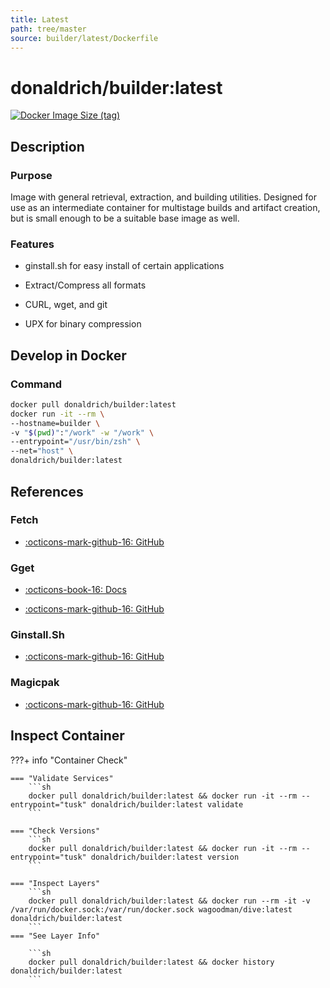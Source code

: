 ```yaml
---
title: Latest
path: tree/master
source: builder/latest/Dockerfile
---
```


# donaldrich/builder:latest

[![Docker Image Size (tag)](https://img.shields.io/docker/image-size/donaldrich/builder/latest?color=blue&label=size&logo=docker&style=flat-square)](https://hub.docker.com/r/donaldrich/builder/latest)

## Description

### Purpose

Image with general retrieval, extraction, and building utilities. Designed for use as an intermediate container for multistage builds and artifact creation, but is small enough to be a suitable base image as well.

### Features

- ginstall.sh for easy install of certain applications

- Extract/Compress all formats

- CURL, wget, and git

- UPX for binary compression

## Develop in Docker

### Command

```sh
docker pull donaldrich/builder:latest
docker run -it --rm \
--hostname=builder \
-v "$(pwd)":"/work" -w "/work" \
--entrypoint="/usr/bin/zsh" \
--net="host" \
donaldrich/builder:latest
```

## References

### Fetch

- [:octicons-mark-github-16: GitHub](https://github.com/gruntwork-io/fetch)

### Gget

- [:octicons-book-16: Docs](https://gget.io/)

- [:octicons-mark-github-16: GitHub](https://github.com/dpb587/gget)

### Ginstall.Sh

- [:octicons-mark-github-16: GitHub](https://github.com/whalehub/ginstall.sh)

### Magicpak

- [:octicons-mark-github-16: GitHub](https://github.com/coord-e/magicpak)

## Inspect Container

???+ info "Container Check"

    === "Validate Services"
        ```sh
        docker pull donaldrich/builder:latest && docker run -it --rm --entrypoint="tusk" donaldrich/builder:latest validate
        ```

    === "Check Versions"
        ```sh
        docker pull donaldrich/builder:latest && docker run -it --rm --entrypoint="tusk" donaldrich/builder:latest version
        ```

    === "Inspect Layers"
        ```sh
        docker pull donaldrich/builder:latest && docker run --rm -it -v /var/run/docker.sock:/var/run/docker.sock wagoodman/dive:latest donaldrich/builder:latest
        ```
    === "See Layer Info"

        ```sh
        docker pull donaldrich/builder:latest && docker history donaldrich/builder:latest
        ```
